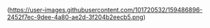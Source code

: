 (https://user-images.githubusercontent.com/101720532/159486896-2452f7ec-9dee-4a80-ae2d-3f204b2eecb5.png)
